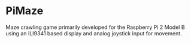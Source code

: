 # PiMaze
Maze crawling game primarily developed for the Raspberry Pi 2 Model B using an ILI9341 based display and analog joystick input for movement.
